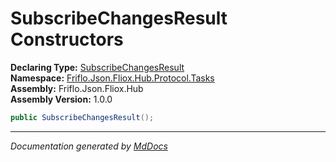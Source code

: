 ﻿<!--  
  <auto-generated>   
    The contents of this file were generated by a tool.  
    Changes to this file may be list if the file is regenerated  
  </auto-generated>   
-->

# SubscribeChangesResult Constructors

**Declaring Type:** [SubscribeChangesResult](../index.md)  
**Namespace:** [Friflo.Json.Fliox.Hub.Protocol.Tasks](../../index.md)  
**Assembly:** Friflo.Json.Fliox.Hub  
**Assembly Version:** 1.0.0

```csharp
public SubscribeChangesResult();
```
___

*Documentation generated by [MdDocs](https://github.com/ap0llo/mddocs)*
